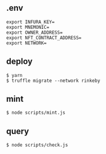 ## .env
```
export INFURA_KEY=
export MNEMONIC=
export OWNER_ADDRESS=
export NFT_CONTRACT_ADDRESS=
export NETWORK=
```

## deploy
```
$ yarn
$ truffle migrate --network rinkeby
```

## mint
```
$ node scripts/mint.js
```

## query
```
$ node scripts/check.js
```
